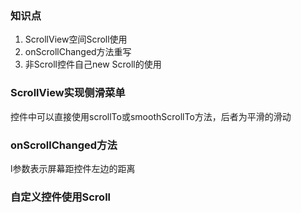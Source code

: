 ### 知识点

1. ScrollView空间Scroll使用  
2. onScrollChanged方法重写  
3. 非Scroll控件自己new Scroll的使用

### ScrollView实现侧滑菜单  

控件中可以直接使用scrollTo或smoothScrollTo方法，后者为平滑的滑动  

### onScrollChanged方法

l参数表示屏幕距控件左边的距离

### 自定义控件使用Scroll 


